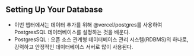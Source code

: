 ## Setting Up Your Database

- 이번 챕터에서는 데이터 추가를 위해 @vercel/postgres를 사용하여 PostgresSQL 데이터베이스를 설정하는 것을 배운다.
- PostgresSQL : 오픈 소스 관계형 데이터베이스 관리 시스템(RDBMS)의 하나로, 강력하고 안정적인 데이터베이스 서버로 많이 사용된다.
